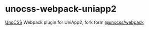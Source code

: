 # unocss-webpack-uniapp2

[UnoCSS](https://github.com/unocss/unocss) Webpack plugin for UniApp2, fork form [@unocss/webpack](https://github.com/unocss/unocss/tree/main/packages/webpack)


